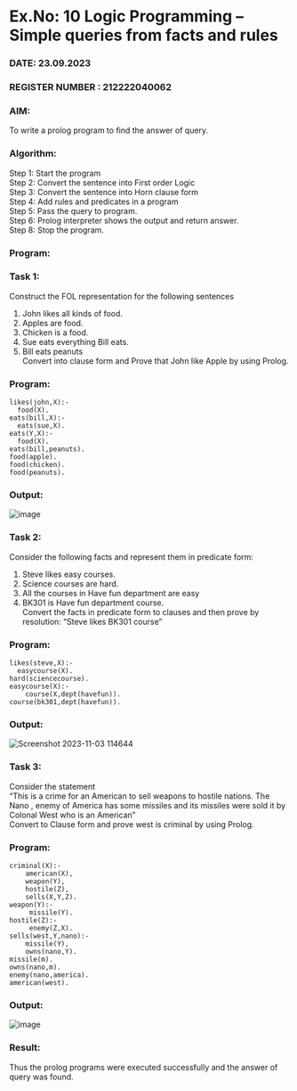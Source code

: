 # Ex.No: 10  Logic Programming –  Simple queries from facts and rules

### DATE: 23.09.2023                                                                           
### REGISTER NUMBER : 212222040062
### AIM: 
To write a prolog program to find the answer of query. 
###  Algorithm:
 Step 1: Start the program <br> 
 Step 2: Convert the sentence into First order Logic  <br> 
 Step 3:  Convert the sentence into Horn clause form  <br> 
 Step 4: Add rules and predicates in a program   <br> 
 Step 5:  Pass the query to program. <br> 
 Step 6: Prolog interpreter shows the output and return answer. <br> 
 Step 8:  Stop the program.
### Program:
### Task 1:
Construct the FOL representation for the following sentences <br> 
1.	John likes all kinds of food.  <br> 
2.	Apples are food.  <br> 
3.	Chicken is a food.  <br> 
4.	Sue eats everything Bill eats. <br> 
5.	 Bill eats peanuts  <br> 
   Convert into clause form and Prove that John like Apple by using Prolog. <br> 
### Program:
```
likes(john,X):-
  food(X).
eats(bill,X):-
  eats(sue,X).
eats(Y,X):-
  food(X).
eats(bill,peanuts).
food(apple).
food(chicken).
food(peanuts).
```

### Output:

![image](https://github.com/DhanalakshmiCSE/AI_Lab_2023-24/assets/119477832/753c0dfb-3069-4a75-8ebd-c00e43072223)


### Task 2:
Consider the following facts and represent them in predicate form: <br>              
1.	Steve likes easy courses. <br> 
2.	Science courses are hard. <br> 
3. All the courses in Have fun department are easy <br> 
4. BK301 is Have fun department course.<br> 
Convert the facts in predicate form to clauses and then prove by resolution: “Steve likes BK301 course”<br> 

### Program:
```
likes(steve,X):-
  easycourse(X).
hard(sciencecourse).
easycourse(X):-
    course(X,dept(havefun)).
course(bk301,dept(havefun)).
```

### Output:

![Screenshot 2023-11-03 114644](https://github.com/DhanalakshmiCSE/AI_Lab_2023-24/assets/119477832/27844cc4-0534-4dda-8eff-797edce45a69)

### Task 3:
Consider the statement <br> 
“This is a crime for an American to sell weapons to hostile nations. The Nano , enemy of America has some missiles and its missiles were sold it by Colonal West who is an American” <br> 
Convert to Clause form and prove west is criminal by using Prolog.<br> 
### Program:
```
criminal(X):-
    american(X),
    weapon(Y),
    hostile(Z),
    sells(X,Y,Z).
weapon(Y):-
     missile(Y).
hostile(Z):-
     enemy(Z,X).
sells(west,Y,nano):-
    missile(Y),
    owns(nano,Y).
missile(m).
owns(nano,m).
enemy(nano,america).
american(west).
```

### Output:

![image](https://github.com/DhanalakshmiCSE/AI_Lab_2023-24/assets/119477832/00572951-d06b-4d87-8f42-c1ec635f3cb0)

### Result:
Thus the prolog programs were executed successfully and the answer of query was found.
